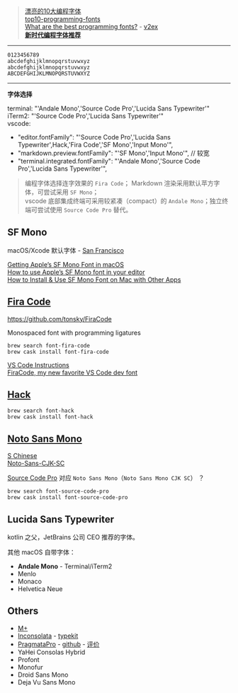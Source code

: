> [漂亮的10大编程字体](https://www.cnblogs.com/honkly/p/3724639.html)  
> [top10-programming-fonts](https://www.iplaysoft.com/top10-programming-fonts.html)  
> [What are the best programming fonts?](https://www.slant.co/topics/67/~programming-fonts) - [v2ex](https://www.v2ex.com/t/67352)  
> [**新时代编程字体推荐**](https://www.v2ex.com/t/217878)  

---

```
0123456789  
abcdefghijklmnopqrstuvwxyz  
abcdefghijklmnopqrstuvwxyz  
ABCDEFGHIJKLMNOPQRSTUVWXYZ  
```

---

**字体选择**

terminal: "'Andale Mono','Source Code Pro','Lucida Sans Typewriter'"  
iTerm2: "'Source Code Pro','Lucida Sans Typewriter'"  
vscode:

- "editor.fontFamily": "'Source Code Pro','Lucida Sans Typewriter',Hack,'Fira Code','SF Mono','Input Mono'",  
- "markdown.preview.fontFamily": "'SF Mono','Input Mono'", // 较宽  
- "terminal.integrated.fontFamily": "'Andale Mono','Source Code Pro','Lucida Sans Typewriter'",  

> 编程字体选择连字效果的 `Fira Code`；
> Markdown 渲染采用默认苹方字体，可尝试采用 `SF Mono`；  
> vscode 底部集成终端可采用较紧凑（compact）的 `Andale Mono`；独立终端可尝试使用 `Source Code Pro` 替代。  

## SF Mono

macOS/Xcode 默认字体 - [San Francisco](https://developer.apple.com/fonts/)

[Getting Apple’s SF Mono Font in macOS](https://medium.com/@shashikant.jagtap/getting-apples-sf-mono-font-in-macos-1de5183add84)  
[How to use Apple’s SF Mono font in your editor](https://simonfredsted.com/1438)  
[How to Install & Use SF Mono Font on Mac with Other Apps](http://osxdaily.com/2018/01/07/use-sf-mono-font-mac/)  

## [Fira Code](http://mozilla.github.io/Fira/)

https://github.com/tonsky/FiraCode  

Monospaced font with programming ligatures

`brew search font-fira-code`  
`brew cask install font-fira-code`  

[VS Code Instructions](https://github.com/tonsky/FiraCode/wiki/VS-Code-Instructions)  
[FiraCode, my new favorite VS Code dev font](https://blog.csmac.nz/firacode-my-new-favorite-vscode-font/)  

## [Hack](https://sourcefoundry.org/hack/)

`brew search font-hack`  
`brew cask install font-hack`  

## [Noto Sans Mono](https://www.google.com/get/noto/)

[S Chinese](https://www.google.com/get/noto/help/cjk/)  
[Noto-Sans-CJK-SC](https://noto-website-2.storage.googleapis.com/pkgs/NotoSansCJKsc-hinted.zip)  

[Source Code Pro](https://github.com/adobe-fonts/source-code-pro) 对应 `Noto Sans Mono`（`Noto Sans Mono CJK SC`） ？

`brew search font-source-code-pro`  
`brew cask install font-source-code-pro`  

## Lucida Sans Typewriter

kotlin 之父，JetBrains 公司 CEO 推荐的字体。

其他 macOS 自带字体：

* **Andale Mono** - Terminal/iTerm2  
* Menlo  
* Monaco  
* Helvetica Neue  

## Others

* [M+](http://mplus-fonts.osdn.jp/about-en.html)  
* [Inconsolata](https://fonts.google.com/specimen/Inconsolata) - [typekit](https://typekit.com/fonts/inconsolata)  
* [PragmataPro](https://www.fsd.it/shop/fonts/pragmatapro/) - [github](https://github.com/fabrizioschiavi/pragmatapro)  - [评价](https://www.zhihu.com/question/26882781)  
* YaHei Consolas Hybrid  
* Profont  
* Monofur  
* Droid Sans Mono  
* Deja Vu Sans Mono  

